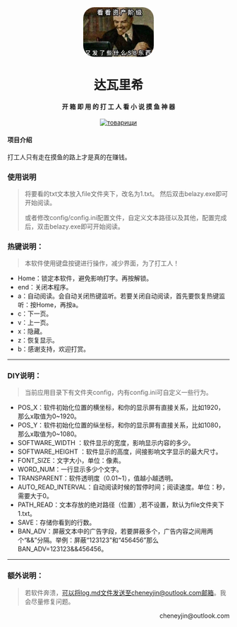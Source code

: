 <div align="center">

<img src="товарищи.jpg" width="160px" style="margin-top:40px;border-radius:25px"/>
<h1 align="center">
    达瓦里希
</h1>
<h4 align="center">
    开 箱 即 用 的 打 工 人 看 小 说 摸 鱼 神 器
</h4> 
</div>

<p align="center">
    <a href="#">
        <img src="https://img.shields.io/badge/товарищи-0.01B+-green.svg" alt="товарищи">
    </a>
</p>

#### 项目介绍
打工人只有走在摸鱼的路上才是真的在赚钱。
### 使用说明

> 将要看的txt文本放入file文件夹下，改名为1.txt。 然后双击belazy.exe即可开始阅读。
>
> 或者修改config/config.ini配置文件，自定义文本路径以及其他，配置完成后，双击belazy.exe即可开始阅读。

### 热键说明：

> 本软件使用键盘按键进行操作，减少界面，为了打工人！

* Home：锁定本软件，避免影响打字。再按解锁。
* end：关闭本程序。
* a：自动阅读。会自动关闭热键监听。若要关闭自动阅读，首先要恢复热键监听：按Home，再按a。
* c：下一页。
* v：上一页。
* x：隐藏。
* z：恢复显示。
* b：感谢支持，欢迎打赏。

----------

### DIY说明：
> 当前应用目录下有文件夹config，内有config.ini可自定义一些行为。

* POS_X：软件初始化位置的横坐标，和你的显示屏有直接关系，比如1920，那么x取值为0~1920。
* POS_Y：软件初始化位置的纵坐标，和你的显示屏有直接关系，比如1080，那么x取值为0~1080。
* SOFTWARE_WIDTH ：软件显示的宽度，影响显示内容的多少。
* SOFTWARE_HEIGHT ：软件显示的高度，间接影响文字显示的最大尺寸。
* FONT_SIZE：文字大小，单位：像素。
* WORD_NUM：一行显示多少个文字。
* TRANSPARENT：软件透明度（0.01~1），值越小越透明。
* AUTO_READ_INTERVAL：自动阅读时候的暂停时间；阅读速度。单位：秒，需要大于0。
* PATH_READ：文本存放的绝对路径（位置）,若不设置，默认为file文件夹下1.txt。
* SAVE：存储你看到的行数。
* BAN_ADV：屏蔽文本中的广告字段，若要屏蔽多个，广告内容之间用两个“&&”分隔。举例：屏蔽“123123”和“456456”那么BAN_ADV=123123&&456456。
----------

### 额外说明：

> 若软件奔溃，可以将log.md文件发送至cheneyjin@outlook.com邮箱。我会尽量修复问题。

<div style="float: right">cheneyjin@outlook.com 
</div>
